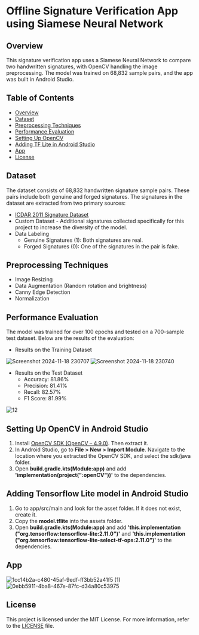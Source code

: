 ﻿# Offline Signature Verification App using Siamese Neural Network
 
## Overview
This signature verification app uses a Siamese Neural Network to compare two handwritten signatures, with OpenCV handling the image preprocessing. The model was trained on 68,832 sample pairs, and the app was built in Android Studio. 

## Table of Contents
  - [Overview](#overview)
  - [Dataset](#dataset)
  - [Preprocessing Techniques](#preprocessing-techniques)
  - [Performance Evaluation](#performance-evaluation)
  - [Setting Up OpenCV](#setting-up-opencv-in-android-studio)
  - [Adding TF Lite in Android Studio](#adding-tensorflow-lite-model-in-android-studio)
  - [App](#app)
  - [License](#License)

## Dataset
The dataset consists of 68,832 handwritten signature sample pairs. These pairs include both genuine and forged signatures. The signatures in the dataset are extracted from two primary sources:
* [ICDAR 2011 Signature Dataset](https://www.kaggle.com/datasets/robinreni/signature-verification-dataset/data)
* Custom Dataset - Additional signatures collected specifically for this project to increase the diversity of the model.
* Data Labeling
  - Genuine Signatures (1): Both signatures are real.
  - Forged Signatures (0): One of the signatures in the pair is fake.

## Preprocessing Techniques
* Image Resizing
* Data Augmentation (Random rotation and brightness)
* Canny Edge Detection
* Normalization

## Performance Evaluation
The model was trained for over 100 epochs and tested on a 700-sample test dataset. Below are the results of the evaluation:

* Results on the Training Dataset

![Screenshot 2024-11-18 230707](https://github.com/user-attachments/assets/75433bc9-d4d1-41ef-9498-4bad1a9b6ca3)
![Screenshot 2024-11-18 230740](https://github.com/user-attachments/assets/b07b3b4f-b7ba-4ddb-be9f-f51c430c2a7d)

* Results on the Test Dataset
  - Accuracy: 81.86%
  - Precision: 81.41%
  - Recall: 82.57%
  - F1 Score: 81.99%

![12](https://github.com/user-attachments/assets/50c5f362-6e69-4aca-a98a-eb04ce8d9fe5)

## Setting Up OpenCV in Android Studio
1. Install [OpenCV SDK (OpenCV – 4.9.0)](https://opencv.org/releases/). Then extract it.
2. In Android Studio, go to **File > New > Import Module**. Navigate to the location where you extracted the OpenCV SDK, and select the sdk/java folder.
3. Open **build.gradle.kts(Module:app)** and add **'implementation(project(":openCV"))'** to the dependencies.

## Adding Tensorflow Lite model in Android Studio
1. Go to app/src/main and look for the asset folder. If it does not exist, create it.
2. Copy the **model.tflite** into the assets folder.
3. Open **build.gradle.kts(Module:app)** and add **'this.implementation ("org.tensorflow:tensorflow-lite:2.11.0")'** and **'this.implementation ("org.tensorflow:tensorflow-lite-select-tf-ops:2.11.0")'** to the dependencies.
    
## App

![1cc14b2a-c480-45af-9edf-ff3bb52a41f5 (1)](https://github.com/user-attachments/assets/842394be-ba8b-4f97-96cd-5bc16bd8cfcd)  ![0ebb5911-4ba8-467e-87fc-d34a80c53975](https://github.com/user-attachments/assets/d7c795aa-2fd9-43ea-8ab9-04e3b839d618)

## License
This project is licensed under the MIT License. For more information, refer to the [LICENSE](LICENSE) file.



